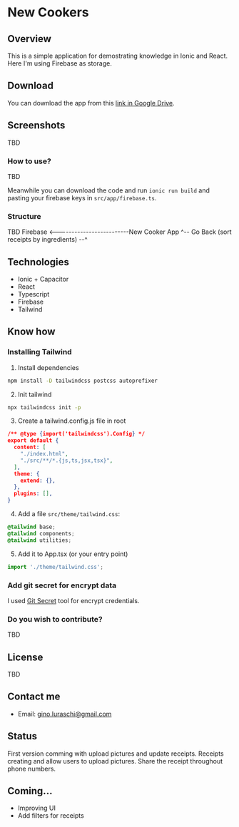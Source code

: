 # New Cookers

## Overview
This is a simple application for demostrating knowledge in Ionic and React. Here I'm using Firebase as storage.

## Download
You can download the app from this [link in Google Drive](https://drive.google.com/file/d/1dQ6xFWLtEf6_MkedooZrbK9j9fxqDUkO/view?usp=sharing).

## Screenshots

TBD

### How to use?
TBD

Meanwhile you can download the code and run `ionic run build` and pasting your firebase keys in `src/app/firebase.ts`.

### Structure
TBD
Firebase <-------------------------New Cooker App 
^-- Go Back (sort receipts by ingredients) --^

## Technologies

* Ionic + Capacitor
* React
* Typescript
* Firebase
* Tailwind

## Know how

### Installing Tailwind
1. Install dependencies
```bash
npm install -D tailwindcss postcss autoprefixer
```
2. Init tailwind
```bash
npx tailwindcss init -p
```
3. Create a tailwind.config.js file in root
```json
/** @type {import('tailwindcss').Config} */
export default {
  content: [
    "./index.html",
    "./src/**/*.{js,ts,jsx,tsx}",
  ],
  theme: {
    extend: {},
  },
  plugins: [],
}
```
4. Add a file `src/theme/tailwind.css`:
```css
@tailwind base;
@tailwind components;
@tailwind utilities;
```
5. Add it to App.tsx (or your entry point)
```ts
import './theme/tailwind.css';
```

### Add git secret for encrypt data
I used [Git Secret](https://sobolevn.me/git-secret/installation) tool for encrypt credentials.

### Do you wish to contribute?
TBD

## License
TBD

## Contact me

* Email: gino.luraschi@gmail.com

## Status
First version comming with upload pictures and update receipts.
Receipts creating and allow users to upload pictures.
Share the receipt throughout phone numbers.

## Coming...
* Improving UI
* Add filters for receipts
